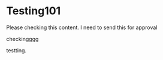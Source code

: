 # Testing101

Please checking this content. I need to send this for approval

checkingggg

testting.
